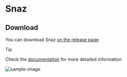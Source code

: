 # Snaz

## Download

You can download Snaz [on the release page](https://github.com/JimmyAppelt/Snaz/releases) 

> [!TIP]
> Check the [documentation](https://jimmyappelt.github.io/snaz/) for more detailed information

![sample-image](https://i.gyazo.com/985dabdbf42b9dc28ec9ac4f3bd71a6c.png)
